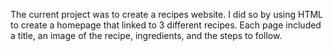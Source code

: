 The current project was to create a recipes website. I did so by using HTML to create a homepage that linked to 3 different recipes. Each page included a title, an image of the recipe, ingredients, and the steps to follow.